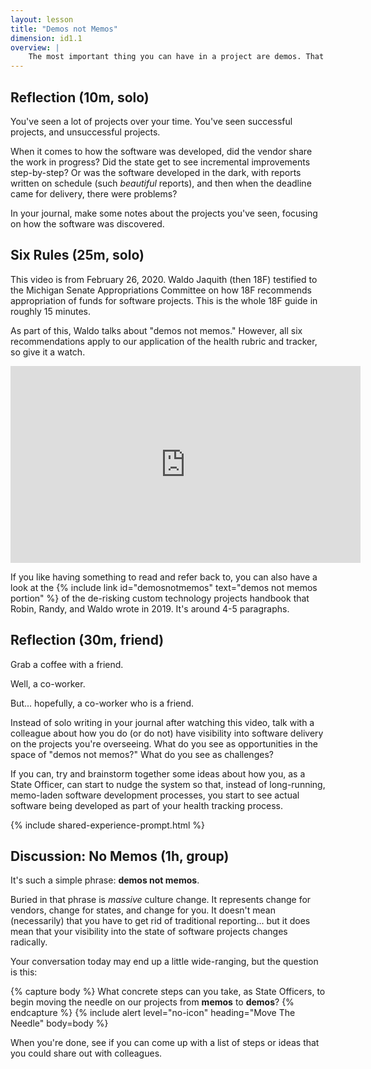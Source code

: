 ```yaml
---
layout: lesson
title: "Demos not Memos"
dimension: id1.1
overview: |
    The most important thing you can have in a project are demos. That is, working software. If someone gives you a report about a piece of software, the software probably doesn't work. (Ask me how I know.) If someone shows you a video of a piece of software, the software may have worked once. (Ask me how I know.) If someone shows you a piece of software, but they control it, the software barely works. (Ask me how I know.) If someone lets you use a piece of software, they have confidence. It might work, it might break, but they have confidence.
---
```

## Reflection (10m, solo)

You've seen a lot of projects over your time. You've seen successful projects, and unsuccessful projects.

When it comes to how the software was developed, did the vendor share the work in progress? Did the state get to see incremental improvements step-by-step? Or was the software developed in the dark, with reports written on schedule (such *beautiful* reports), and then when the deadline came for delivery, there were problems? 

In your journal, make some notes about the projects you've seen, focusing on how the software was discovered.

## Six Rules (25m, solo)

This video is from February 26, 2020. Waldo Jaquith (then 18F) testified to the Michigan Senate Appropriations Committee on how 18F recommends appropriation of funds for software projects. This is the whole 18F guide in roughly 15 minutes.

As part of this, Waldo talks about "demos not memos." However, all six recommendations apply to our application of the health rubric and tracker, so give it a watch.

<iframe width="560" height="315" src="https://www.youtube.com/embed/g-h6CtSwk30?start=48" frameborder="0" allow="accelerometer; autoplay; clipboard-write; encrypted-media; gyroscope; picture-in-picture" allowfullscreen></iframe>

If you like having something to read and refer back to, you can also have a look at the {% include link id="demosnotmemos" text="demos not memos portion" %} of the de-risking custom technology projects handbook that Robin, Randy, and Waldo wrote in 2019. It's around 4-5 paragraphs.

## Reflection (30m, friend)

Grab a coffee with a friend.

Well, a co-worker.

But... hopefully, a co-worker who is a friend.

Instead of solo writing in your journal after watching this video, talk with a colleague about how you do (or do not) have visibility into software delivery on the projects you're overseeing. What do you see as opportunities in the space of "demos not memos?" What do you see as challenges? 

If you can, try and brainstorm together some ideas about how you, as a State Officer, can start to nudge the system so that, instead of long-running, memo-laden software development processes, you start to see actual software being developed as part of your health tracking process.

{% include shared-experience-prompt.html %}
## Discussion: No Memos (1h, group)

It's such a simple phrase: **demos not memos**.

Buried in that phrase is *massive* culture change. It represents change for vendors, change for states, and change for you. It doesn't mean (necessarily) that you have to get rid of traditional reporting... but it does mean that your visibility into the state of software projects changes radically.

Your conversation today may end up a little wide-ranging, but the question is this:

{% capture body %}
What concrete steps can you take, as State Officers, to begin moving the needle on our projects from <b>memos</b> to <b>demos</b>?
{% endcapture %}
{% include alert level="no-icon" heading="Move The Needle" body=body %}

When you're done, see if you can come up with a list of steps or ideas that you could share out with colleagues. 

